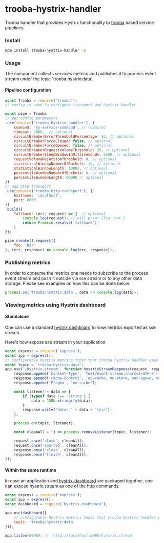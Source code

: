 trooba-hystrix-handler
======================

Trooba handler that provides Hystrix functionality to [trooba](https://github.com/trooba/trooba) based service pipelines.


### Install

```bash
npm install trooba-hystrix-handler -S
```

### Usage

The component collects services metrics and publishes it to process event stream under the topic 'trooba:hystrix:data'.

#### Pipeline configuration

```js
const Trooba = require('trooba');
// config is used to configure transport and hystrix handler

const pipe = Trooba
// set config parameters
.use(require('trooba-hystrix-handler'), {
    command: 'my-service-command', // required
    timeout: 2000,  // optional
    circuitBreakerErrorThresholdPercentage: 50, // optional
    circuitBreakerForceClosed: false, // optional
    circuitBreakerForceOpened: false, // optional
    circuitBreakerRequestVolumeThreshold: 20, // optional
    circuitBreakerSleepWindowInMilliseconds: 5000, // optional
    requestVolumeRejectionThreshold: 0, // optional
    statisticalWindowNumberOfBuckets: 10, // optional
    statisticalWindowLength: 10000, // optional
    percentileWindowNumberOfBuckets: 6, // optional
    percentileWindowLength: 60000 // optional
})
// add http transport
.use(require('trooba-http-transport'), {
    hostname: 'localhost',
    port: 8000
})
.build({
    fallback: (err, request) => {  // optional
        console.log(request); // will print {foo:'bar'}
        return Promise.resolve('fallback');
    }
});

pipe.create().request({
    foo: 'bar'
}, (err, response) => console.log(err, response));
```

### Publishing metrics

In order to consume the metrics one needs to subscribe to the process event stream and push it outside via sse stream  or to any other data storage. Please see examples on how this can be done below.

```js
process.on('trooba:hystrix:data', data => console.log(data));
```

### Viewing metrics using Hystrix dashboard

#### Standalone

One can use a standard [hystrix dashboard](https://github.com/Netflix/Hystrix/tree/master/hystrix-dashboard) to view metrics exported as sse stream.

Here's how expose sse stream in your application

```js
const express = require('express');
const app = express();
// configurable hystrix metrics topic that trooba hystrix handler uses
const topic = 'trooba:hystrix:data';
app.use('/hystrix.stream', function hystrixStreamResponse(request, response) {
    response.append('Content-Type', 'text/event-stream;charset=UTF-8');
    response.append('Cache-Control', 'no-cache, no-store, max-age=0, must-revalidate');
    response.append('Pragma', 'no-cache');

    const listener = data => {
        if (typeof data !== 'string') {
            data = JSON.stringify(data);
        }
        response.write('data: ' + data + '\n\n');
    };

    process.on(topic, listener);

    const cleanAll = () => process.removeListener(topic, listener);

    request.once('close', cleanAll);
    request.once('aborted', cleanAll);
    response.once('close', cleanAll);
    response.once('finish', cleanAll);
});
```

#### Within the same runtime

In case an application and [hystrix-dashboard](https://github.com/dimichgh/hystrix-dashboard) are packaged together, one can expose hystrix.stream as one of the http commands.

```js
const express = require('express');
const app = express();
const dashboard = require('hystrix-dashboard');

app.use(dashboard({
    // configurable hystrix metrics topic that trooba hystrix handler uses to publish data
    topic: 'trooba:hystrix:data'
}));

app.listen(8000); //  http://localhost:8080/hystrix.stream
```

